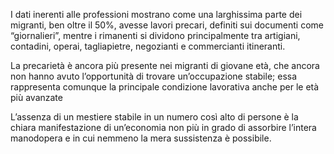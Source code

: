 I dati inerenti alle professioni mostrano come una larghissima parte dei migranti, ben oltre il 50%, avesse lavori precari, definiti sui documenti come “giornalieri”, mentre i rimanenti si dividono principalmente tra artigiani, contadini, operai, tagliapietre, negozianti e commercianti itineranti.


La precarietà è ancora più presente nei migranti di giovane età, che ancora non hanno avuto l’opportunità di trovare un’occupazione stabile; essa rappresenta comunque la principale condizione lavorativa anche per le età più avanzate

L’assenza di un mestiere stabile in un numero così alto di persone è la chiara manifestazione di un’economia non più in grado di assorbire l’intera manodopera e in cui nemmeno la mera sussistenza è possibile.